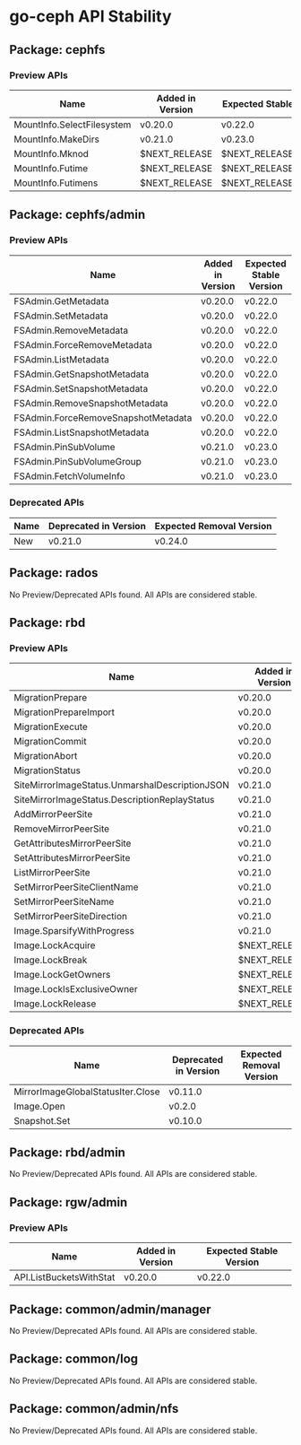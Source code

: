<!-- GENERATED FILE: DO NOT EDIT DIRECTLY -->

# go-ceph API Stability

## Package: cephfs

### Preview APIs

Name | Added in Version | Expected Stable Version | 
---- | ---------------- | ----------------------- | 
MountInfo.SelectFilesystem | v0.20.0 | v0.22.0 | 
MountInfo.MakeDirs | v0.21.0 | v0.23.0 | 
MountInfo.Mknod | $NEXT_RELEASE | $NEXT_RELEASE_STABLE | 
MountInfo.Futime | $NEXT_RELEASE | $NEXT_RELEASE_STABLE | 
MountInfo.Futimens | $NEXT_RELEASE | $NEXT_RELEASE_STABLE | 

## Package: cephfs/admin

### Preview APIs

Name | Added in Version | Expected Stable Version | 
---- | ---------------- | ----------------------- | 
FSAdmin.GetMetadata | v0.20.0 | v0.22.0 | 
FSAdmin.SetMetadata | v0.20.0 | v0.22.0 | 
FSAdmin.RemoveMetadata | v0.20.0 | v0.22.0 | 
FSAdmin.ForceRemoveMetadata | v0.20.0 | v0.22.0 | 
FSAdmin.ListMetadata | v0.20.0 | v0.22.0 | 
FSAdmin.GetSnapshotMetadata | v0.20.0 | v0.22.0 | 
FSAdmin.SetSnapshotMetadata | v0.20.0 | v0.22.0 | 
FSAdmin.RemoveSnapshotMetadata | v0.20.0 | v0.22.0 | 
FSAdmin.ForceRemoveSnapshotMetadata | v0.20.0 | v0.22.0 | 
FSAdmin.ListSnapshotMetadata | v0.20.0 | v0.22.0 | 
FSAdmin.PinSubVolume | v0.21.0 | v0.23.0 | 
FSAdmin.PinSubVolumeGroup | v0.21.0 | v0.23.0 | 
FSAdmin.FetchVolumeInfo | v0.21.0 | v0.23.0 | 

### Deprecated APIs

Name | Deprecated in Version | Expected Removal Version | 
---- | --------------------- | ------------------------ | 
New | v0.21.0 | v0.24.0 | 

## Package: rados

No Preview/Deprecated APIs found. All APIs are considered stable.

## Package: rbd

### Preview APIs

Name | Added in Version | Expected Stable Version | 
---- | ---------------- | ----------------------- | 
MigrationPrepare | v0.20.0 | v0.22.0 | 
MigrationPrepareImport | v0.20.0 | v0.22.0 | 
MigrationExecute | v0.20.0 | v0.22.0 | 
MigrationCommit | v0.20.0 | v0.22.0 | 
MigrationAbort | v0.20.0 | v0.22.0 | 
MigrationStatus | v0.20.0 | v0.22.0 | 
SiteMirrorImageStatus.UnmarshalDescriptionJSON | v0.21.0 | v0.23.0 | 
SiteMirrorImageStatus.DescriptionReplayStatus | v0.21.0 | v0.23.0 | 
AddMirrorPeerSite | v0.21.0 | v0.23.0 | 
RemoveMirrorPeerSite | v0.21.0 | v0.23.0 | 
GetAttributesMirrorPeerSite | v0.21.0 | v0.23.0 | 
SetAttributesMirrorPeerSite | v0.21.0 | v0.23.0 | 
ListMirrorPeerSite | v0.21.0 | v0.23.0 | 
SetMirrorPeerSiteClientName | v0.21.0 | v0.23.0 | 
SetMirrorPeerSiteName | v0.21.0 | v0.23.0 | 
SetMirrorPeerSiteDirection | v0.21.0 | v0.23.0 | 
Image.SparsifyWithProgress | v0.21.0 | v0.23.0 | 
Image.LockAcquire | $NEXT_RELEASE | $NEXT_RELEASE_STABLE | 
Image.LockBreak | $NEXT_RELEASE | $NEXT_RELEASE_STABLE | 
Image.LockGetOwners | $NEXT_RELEASE | $NEXT_RELEASE_STABLE | 
Image.LockIsExclusiveOwner | $NEXT_RELEASE | $NEXT_RELEASE_STABLE | 
Image.LockRelease | $NEXT_RELEASE | $NEXT_RELEASE_STABLE | 

### Deprecated APIs

Name | Deprecated in Version | Expected Removal Version | 
---- | --------------------- | ------------------------ | 
MirrorImageGlobalStatusIter.Close | v0.11.0 |  | 
Image.Open | v0.2.0 |  | 
Snapshot.Set | v0.10.0 |  | 

## Package: rbd/admin

No Preview/Deprecated APIs found. All APIs are considered stable.

## Package: rgw/admin

### Preview APIs

Name | Added in Version | Expected Stable Version | 
---- | ---------------- | ----------------------- | 
API.ListBucketsWithStat | v0.20.0 | v0.22.0 | 

## Package: common/admin/manager

No Preview/Deprecated APIs found. All APIs are considered stable.

## Package: common/log

No Preview/Deprecated APIs found. All APIs are considered stable.

## Package: common/admin/nfs

No Preview/Deprecated APIs found. All APIs are considered stable.

